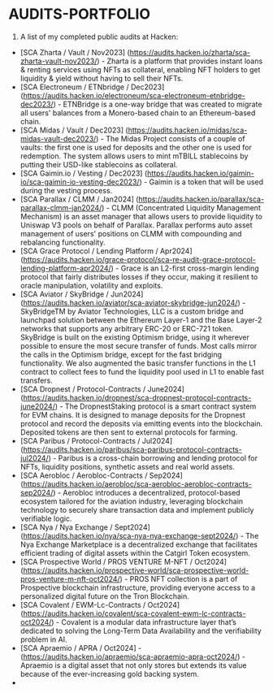 # AUDITS-PORTFOLIO

1) A list of my completed public audits at Hacken:
  - [SCA Zharta / Vault / Nov2023] (https://audits.hacken.io/zharta/sca-zharta-vault-nov2023/) - Zharta is a platform that provides instant loans & renting services using NFTs as collateral, enabling NFT holders to get liquidity & yield without having to sell their NFTs.
  - [SCA Electroneum / ETNbridge / Dec2023] (https://audits.hacken.io/electroneum/sca-electroneum-etnbridge-dec2023/) - ETNBridge is a one-way bridge that was created to migrate all users' balances from a Monero-based chain to an Ethereum-based chain.
  - [SCA Midas / Vault / Dec2023] (https://audits.hacken.io/midas/sca-midas-vault-dec2023/) - The Midas Project consists of a couple of vaults: the first one is used for deposits and the other one is used for redemption.  The system allows users to mint mTBILL stablecoins by putting their USD-like stablecoins as collateral.
  - [SCA Gaimin.io / Vesting / Dec2023] (https://audits.hacken.io/gaimin-io/sca-gaimin-io-vesting-dec2023/) - Gaimin is a token that will be used during the vesting process.
  - [SCA Parallax / CLMM / Jan2024] (https://audits.hacken.io/parallax/sca-parallax-clmm-jan2024/) - CLMM (Concentrated Liquidity Management Mechanism) is an asset manager that allows users to provide liquidity to Uniswap V3 pools on behalf of Parallax. Parallax performs auto asset management of users' positions on CLMM with compounding and rebalancing functionality.
  - [SCA Grace Protocol / Lending Platform / Apr2024] (https://audits.hacken.io/grace-protocol/sca-re-audit-grace-protocol-lending-platform-apr2024/) - Grace is an L2-first cross-margin lending protocol that fairly distributes losses if they occur, making it resilient to oracle manipulation, volatility and exploits.
  - [SCA Aviator / SkyBridge / Jun2024] (https://audits.hacken.io/aviator/sca-aviator-skybridge-jun2024/) - SkyBridgeTM by Aviator Technologies, LLC is a custom bridge and launchpad solution between the Ethereum Layer-1 and the Base Layer-2 networks that supports any arbitrary ERC-20 or ERC-721 token. SkyBridge is built on the existing Optimism bridge, using it wherever possible to ensure the most secure transfer of funds. Most calls mirror the calls in the Optimism bridge, except for the fast bridging functionality. We also augmented the basic transfer functions in the L1 contract to collect fees to fund the liquidity pool used in L1 to enable fast transfers.
  - [SCA Dropnest / Protocol-Contracts / June2024] (https://audits.hacken.io/dropnest/sca-dropnest-protocol-contracts-june2024/) - The DropnestStaking protocol is a smart contract system for EVM chains. It is designed to manage deposits for the Dropnest protocol and record the deposits via emitting events into the blockchain. Deposited tokens are then sent to external protocols for farming.
  - [SCA Paribus / Protocol-Contracts / Jul2024] (https://audits.hacken.io/paribus/sca-paribus-protocol-contracts-jul2024/) - Paribus is a cross-chain borrowing and lending protocol for NFTs, liquidity positions, synthetic assets and real world assets.
  - [SCA Aerobloc / Aerobloc-Contracts / Sep2024] (https://audits.hacken.io/aerobloc/sca-aerobloc-aerobloc-contracts-sep2024/) - Aerobloc introduces a decentralized, protocol-based ecosystem tailored for the aviation industry, leveraging blockchain technology to securely share transaction data and implement publicly verifiable logic.
  - [SCA Nya / Nya Exchange / Sept2024] (https://audits.hacken.io/nya/sca-nya-nya-exchange-sept2024/) - The Nya Exchange Marketplace is a decentralized exchange that facilitates efficient trading of digital assets within the Catgirl Token ecosystem.
  - [SCA Prospective World / PROS VENTURE M-NFT / Oct2024] (https://audits.hacken.io/prospective-world/sca-prospective-world-pros-venture-m-nft-oct2024/) - PROS NFT collection is a part of Prospective blockchain infrastructure, providing everyone access to a personalized digital future on the Tron Blockchain.
  - [SCA Covalent / EWM-Lc-Contracts / Oct2024] (https://audits.hacken.io/covalent/sca-covalent-ewm-lc-contracts-oct2024/) - Covalent is a modular data infrastructure layer that’s dedicated to solving the Long-Term Data Availability and the verifiability problem in AI.
  - [SCA Apraemio / APRA / Oct2024] - (https://audits.hacken.io/apraemio/sca-apraemio-apra-oct2024/) - Apraemio is a digital asset that not only stores but extends its value because of the ever-increasing gold backing system.
  - 
